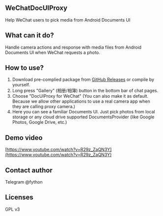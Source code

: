 WeChatDocUIProxy
----

Help WeChat users to pick media from Android Documents UI

## What can it do?

Handle camera actions and response with media files from Android Documents UI 
when WeChat requests a photo.

## How to use?

1. Download pre-complied package from [GitHub Releases](https://github.com/fython-tools/WeChatDocUIProxy/releases) or compile by yourself.
2. Long press "Gallery" (相册/相簿) button in the bottom bar of chat pages.
3. Choose "DocUIProxy for WeChat" (You can also make it as default. 
Because we allow other applications to use a real camera app when they are calling proxy camera.)
4. Here you can see a familiar Documents UI. Just pick photos from local storage or any cloud drive 
supported DocumentsProvider (like Google Photos, Google Drive, etc.)

## Demo video

[https://www.youtube.com/watch?v=R29z_ZaQN3Y](https://www.youtube.com/watch?v=R29z_ZaQN3Y)

## Contact author

Telegram @fython

## Licenses

GPL v3